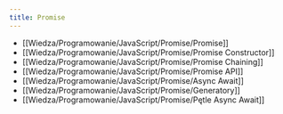 ```yaml
---
title: Promise
---
```


- [[Wiedza/Programowanie/JavaScript/Promise/Promise]]
- [[Wiedza/Programowanie/JavaScript/Promise/Promise Constructor]]
- [[Wiedza/Programowanie/JavaScript/Promise/Promise Chaining]]
- [[Wiedza/Programowanie/JavaScript/Promise/Promise API]]
- [[Wiedza/Programowanie/JavaScript/Promise/Async Await]]
- [[Wiedza/Programowanie/JavaScript/Promise/Generatory]]
- [[Wiedza/Programowanie/JavaScript/Promise/Pętle Async Await]]